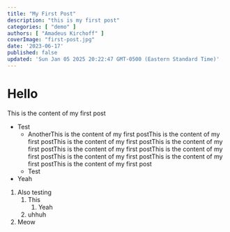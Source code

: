 ```yaml
---
title: "My First Post"
description: "this is my first post"
categories: [ "demo" ]
authors: [ "Amadeus Kirchoff" ]
coverImage: "first-post.jpg"
date: '2023-06-17'
published: false
updated: 'Sun Jan 05 2025 20:22:47 GMT-0500 (Eastern Standard Time)'
---
```

<script> // usables
  import RecipeCard from '$lib/components/usables/RecipeCard/RecipeCard.svelte';
</script>

# Hello

This is the content of my first post

* Test
  * AnotherThis is the content of my first postThis is the content of my first postThis is the content of my first postThis is the content of my first postThis is the content of my first postThis is the content of my first postThis is the content of my first postThis is the content of my first postThis is the content of my first post
  * Test
* Yeah

1. Also testing
   1. This
      1. Yeah
   2. uhhuh
2. Meow
